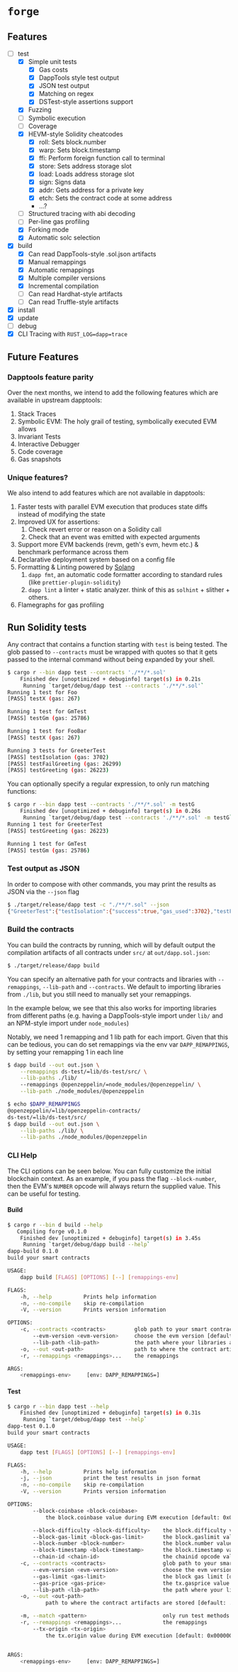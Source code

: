 # `forge`

## Features

- [ ] test
  - [x] Simple unit tests
    - [x] Gas costs
    - [x] DappTools style test output
    - [x] JSON test output
    - [x] Matching on regex
    - [x] DSTest-style assertions support
  - [x] Fuzzing
  - [ ] Symbolic execution
  - [ ] Coverage
  - [x] HEVM-style Solidity cheatcodes
    - [x] roll: Sets block.number
    - [x] warp: Sets block.timestamp
    - [x] ffi: Perform foreign function call to terminal
    - [x] store: Sets address storage slot
    - [x] load: Loads address storage slot
    - [x] sign: Signs data
    - [x] addr: Gets address for a private key
    - [x] etch: Sets the contract code at some address
    - ...?
  - [ ] Structured tracing with abi decoding
  - [ ] Per-line gas profiling
  - [x] Forking mode
  - [x] Automatic solc selection
- [x] build
  - [x] Can read DappTools-style .sol.json artifacts
  - [x] Manual remappings
  - [x] Automatic remappings
  - [x] Multiple compiler versions
  - [x] Incremental compilation
  - [ ] Can read Hardhat-style artifacts
  - [ ] Can read Truffle-style artifacts
- [x] install
- [x] update
- [ ] debug
- [x] CLI Tracing with `RUST_LOG=dapp=trace`

## Future Features

### Dapptools feature parity

Over the next months, we intend to add the following features which are
available in upstream dapptools:

1. Stack Traces
1. Symbolic EVM: The holy grail of testing, symbolically executed EVM allows
1. Invariant Tests
1. Interactive Debugger
1. Code coverage
1. Gas snapshots

### Unique features?

We also intend to add features which are not available in dapptools:

1. Faster tests with parallel EVM execution that produces state diffs instead of
   modifying the state
1. Improved UX for assertions:
   1. Check revert error or reason on a Solidity call
   1. Check that an event was emitted with expected arguments
1. Support more EVM backends (revm, geth's evm, hevm etc.) & benchmark
   performance across them
1. Declarative deployment system based on a config file
1. Formatting & Linting powered by [Solang]()
   1. `dapp fmt`, an automatic code formatter according to standard rules (like
      `prettier-plugin-solidity`)
   1. `dapp lint` a linter + static analyzer. think of this as `solhint` +
      slither + others.
1. Flamegraphs for gas profiling

## Run Solidity tests

Any contract that contains a function starting with `test` is being tested. The
glob passed to `--contracts` must be wrapped with quotes so that it gets passed
to the internal command without being expanded by your shell.

```bash
$ cargo r --bin dapp test --contracts './**/*.sol'
    Finished dev [unoptimized + debuginfo] target(s) in 0.21s
     Running `target/debug/dapp test --contracts './**/*.sol'`
Running 1 test for Foo
[PASS] testX (gas: 267)

Running 1 test for GmTest
[PASS] testGm (gas: 25786)

Running 1 test for FooBar
[PASS] testX (gas: 267)

Running 3 tests for GreeterTest
[PASS] testIsolation (gas: 3702)
[PASS] testFailGreeting (gas: 26299)
[PASS] testGreeting (gas: 26223)
```

You can optionally specify a regular expression, to only run matching functions:

```bash
$ cargo r --bin dapp test --contracts './**/*.sol' -m testG
    Finished dev [unoptimized + debuginfo] target(s) in 0.26s
     Running `target/debug/dapp test --contracts './**/*.sol' -m testG`
Running 1 test for GreeterTest
[PASS] testGreeting (gas: 26223)

Running 1 test for GmTest
[PASS] testGm (gas: 25786)
```

### Test output as JSON

In order to compose with other commands, you may print the results as JSON via
the `--json` flag

```bash
$ ./target/release/dapp test -c "./**/*.sol" --json
{"GreeterTest":{"testIsolation":{"success":true,"gas_used":3702},"testFailGreeting":{"success":true,"gas_used":26299},"testGreeting":{"success":true,"gas_used":26223}},"FooBar":{"testX":{"success":true,"gas_used":267}},"Foo":{"testX":{"success":true,"gas_used":267}},"GmTest":{"testGm":{"success":true,"gas_used":25786}}}
```

### Build the contracts

You can build the contracts by running, which will by default output the
compilation artifacts of all contracts under `src/` at `out/dapp.sol.json`:

```bash
$ ./target/release/dapp build
```

You can specify an alternative path for your contracts and libraries with
`--remappings`, `--lib-path` and `--contracts`. We default to importing
libraries from `./lib`, but you still need to manually set your remappings.

In the example below, we see that this also works for importing libraries from
different paths (e.g. having a DappTools-style import under `lib/` and an
NPM-style import under `node_modules`)

Notably, we need 1 remapping and 1 lib path for each import. Given that this can
be tedious, you can do set remappings via the env var `DAPP_REMAPPINGS`, by
setting your remapping 1 in each line

```bash
$ dapp build --out out.json \
    --remappings ds-test/=lib/ds-test/src/ \
    --lib-paths ./lib/
    --remappings @openzeppelin/=node_modules/@openzeppelin/ \
    --lib-path ./node_modules/@openzeppelin
```

```bash
$ echo $DAPP_REMAPPINGS
@openzeppelin/=lib/openzeppelin-contracts/
ds-test/=lib/ds-test/src/
$ dapp build --out out.json \
    --lib-paths ./lib/ \
    --lib-paths ./node_modules/@openzeppelin
```

### CLI Help

The CLI options can be seen below. You can fully customize the initial
blockchain context. As an example, if you pass the flag `--block-number`, then
the EVM's `NUMBER` opcode will always return the supplied value. This can be
useful for testing.

#### Build

```bash
$ cargo r --bin d build --help
   Compiling forge v0.1.0
    Finished dev [unoptimized + debuginfo] target(s) in 3.45s
     Running `target/debug/dapp build --help`
dapp-build 0.1.0
build your smart contracts

USAGE:
    dapp build [FLAGS] [OPTIONS] [--] [remappings-env]

FLAGS:
    -h, --help          Prints help information
    -n, --no-compile    skip re-compilation
    -V, --version       Prints version information

OPTIONS:
    -c, --contracts <contracts>         glob path to your smart contracts [default: ./src/**/*.sol]
        --evm-version <evm-version>     choose the evm version [default: berlin]
        --lib-path <lib-path>           the path where your libraries are installed
    -o, --out <out-path>                path to where the contract artifacts are stored [default: ./out/dapp.sol.json]
    -r, --remappings <remappings>...    the remappings

ARGS:
    <remappings-env>     [env: DAPP_REMAPPINGS=]
```

#### Test

```bash
$ cargo r --bin dapp test --help
    Finished dev [unoptimized + debuginfo] target(s) in 0.31s
     Running `target/debug/dapp test --help`
dapp-test 0.1.0
build your smart contracts

USAGE:
    dapp test [FLAGS] [OPTIONS] [--] [remappings-env]

FLAGS:
    -h, --help          Prints help information
    -j, --json          print the test results in json format
    -n, --no-compile    skip re-compilation
    -V, --version       Prints version information

OPTIONS:
        --block-coinbase <block-coinbase>
            the block.coinbase value during EVM execution [default: 0x0000000000000000000000000000000000000000]

        --block-difficulty <block-difficulty>    the block.difficulty value during EVM execution [default: 0]
        --block-gas-limit <block-gas-limit>      the block.gaslimit value during EVM execution
        --block-number <block-number>            the block.number value during EVM execution [default: 0]
        --block-timestamp <block-timestamp>      the block.timestamp value during EVM execution [default: 0]
        --chain-id <chain-id>                    the chainid opcode value [default: 1]
    -c, --contracts <contracts>                  glob path to your smart contracts [default: ./src/**/*.sol]
        --evm-version <evm-version>              choose the evm version [default: berlin]
        --gas-limit <gas-limit>                  the block gas limit [default: 25000000]
        --gas-price <gas-price>                  the tx.gasprice value during EVM execution [default: 0]
        --lib-path <lib-path>                    the path where your libraries are installed
    -o, --out <out-path>
            path to where the contract artifacts are stored [default: ./out/dapp.sol.json]

    -m, --match <pattern>                        only run test methods matching regex [default: .*]
    -r, --remappings <remappings>...             the remappings
        --tx-origin <tx-origin>
            the tx.origin value during EVM execution [default: 0x0000000000000000000000000000000000000000]


ARGS:
    <remappings-env>     [env: DAPP_REMAPPINGS=]

```

